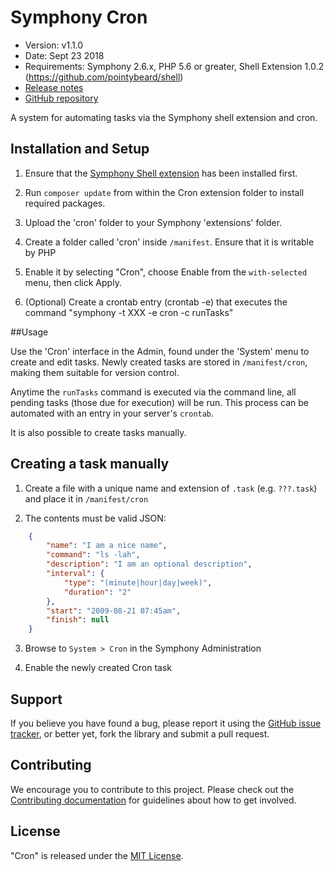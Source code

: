 # Symphony Cron

- Version: v1.1.0
- Date: Sept 23 2018
- Requirements: Symphony 2.6.x, PHP 5.6 or greater, Shell Extension 1.0.2 (https://github.com/pointybeard/shell)
- [Release notes](https://github.com/pointybeard/cron/blob/master/CHANGELOG.md)
- [GitHub repository](https://github.com/pointybeard/cron)

A system for automating tasks via the Symphony shell extension and cron.

## Installation and Setup

1.	Ensure that the [Symphony Shell extension](https://github.com/pointybeard/shell) has been installed first.

2.	Run `composer update` from within the Cron extension folder to install required packages.

3.	Upload the 'cron' folder to your Symphony 'extensions' folder.

4.	Create a folder called 'cron' inside `/manifest`. Ensure that it is writable by PHP

5.	Enable it by selecting "Cron", choose Enable from the `with-selected` menu, then click Apply.

6. (Optional) Create a crontab entry (crontab -e) that executes the command "symphony -t XXX -e cron -c runTasks"


##Usage

Use the 'Cron' interface in the Admin, found under the 'System' menu to create and edit tasks. Newly created tasks are stored in `/manifest/cron`, making them suitable for version control.

Anytime the `runTasks` command is executed via the command line, all pending tasks (those due for execution) will be run. This process can be automated with an entry in your server's `crontab`.

It is also possible to create tasks manually.

## Creating a task manually

1. Create a file with a unique name and extension of `.task` (e.g. `???.task`) and place it in `/manifest/cron`

2. The contents must be valid JSON:

```json
    {
        "name": "I am a nice name",
        "command": "ls -lah",
        "description": "I am an optional description",
        "interval": {
            "type": "(minute|hour|day|week)",
            "duration": "2"
        },
        "start": "2009-08-21 07:45am",
        "finish": null
    }
```
3. Browse to `System > Cron` in the Symphony Administration

4. Enable the newly created Cron task

## Support

If you believe you have found a bug, please report it using the [GitHub issue tracker](https://github.com/pointybeard/cron/issues),
or better yet, fork the library and submit a pull request.

## Contributing

We encourage you to contribute to this project. Please check out the [Contributing documentation](https://github.com/pointybeard/cron/blob/master/CONTRIBUTING.md) for guidelines about how to get involved.

## License

"Cron" is released under the [MIT License](http://www.opensource.org/licenses/MIT).

